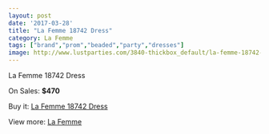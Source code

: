 ```yaml
---
layout: post
date: '2017-03-28'
title: "La Femme 18742 Dress"
category: La Femme
tags: ["brand","prom","beaded","party","dresses"]
image: http://www.lustparties.com/3840-thickbox_default/la-femme-18742-dress.jpg
---
```

La Femme 18742 Dress

On Sales: **$470**
<a href="https://www.lustparties.com/en/la-femme/1272-la-femme-18742-dress.html"><amp-img layout="responsive" width="600" height="600" src="//www.lustparties.com/3840-thickbox_default/la-femme-18742-dress.jpg" alt="La Femme 18742 Dress 0" /></a>
<a href="https://www.lustparties.com/en/la-femme/1272-la-femme-18742-dress.html"><amp-img layout="responsive" width="600" height="600" src="//www.lustparties.com/3841-thickbox_default/la-femme-18742-dress.jpg" alt="La Femme 18742 Dress 1" /></a>

Buy it: [La Femme 18742 Dress](https://www.lustparties.com/en/la-femme/1272-la-femme-18742-dress.html "La Femme 18742 Dress")

View more: [La Femme](https://www.lustparties.com/en/4-la-femme "La Femme")
